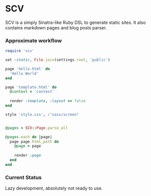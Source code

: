# SCV
SCV is a simply Sinatra-like Ruby DSL to generate static sites. It also contains markdown pages and blog posts parser.

### Approximate workflow
```ruby
require 'scv'

set :static, File.join(settings.root, 'public')

page 'hello.html' do
  'Hello World'
end

page 'template.html' do
  @context = 'context'
  
  render :template, :layout => false
end

style 'style.css', :"sass/screen"


@pages = SCV::Page.parse_all

@pages.each do |page|
  page page.html_path do
    @page = page
    
    render :page
  end
end
```
### Current Status
Lazy development, absolutely not ready to use.